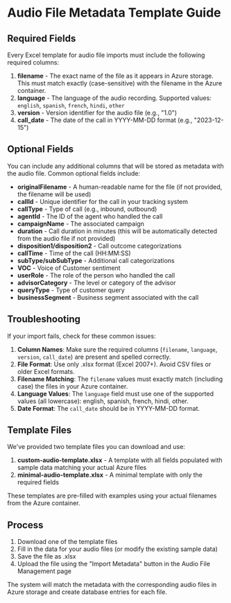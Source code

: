 # Audio File Metadata Template Guide

## Required Fields

Every Excel template for audio file imports must include the following required columns:

1. **filename** - The exact name of the file as it appears in Azure storage. This must match exactly (case-sensitive) with the filename in the Azure container.
2. **language** - The language of the audio recording. Supported values: `english`, `spanish`, `french`, `hindi`, `other`
3. **version** - Version identifier for the audio file (e.g., "1.0")
4. **call_date** - The date of the call in YYYY-MM-DD format (e.g., "2023-12-15")

## Optional Fields

You can include any additional columns that will be stored as metadata with the audio file. Common optional fields include:

- **originalFilename** - A human-readable name for the file (if not provided, the filename will be used)
- **callId** - Unique identifier for the call in your tracking system
- **callType** - Type of call (e.g., inbound, outbound)
- **agentId** - The ID of the agent who handled the call
- **campaignName** - The associated campaign
- **duration** - Call duration in minutes (this will be automatically detected from the audio file if not provided)
- **disposition1/disposition2** - Call outcome categorizations
- **callTime** - Time of the call (HH:MM:SS)
- **subType/subSubType** - Additional call categorizations
- **VOC** - Voice of Customer sentiment
- **userRole** - The role of the person who handled the call
- **advisorCategory** - The level or category of the advisor
- **queryType** - Type of customer query
- **businessSegment** - Business segment associated with the call

## Troubleshooting

If your import fails, check for these common issues:

1. **Column Names**: Make sure the required columns (`filename`, `language`, `version`, `call_date`) are present and spelled correctly.
2. **File Format**: Use only .xlsx format (Excel 2007+). Avoid CSV files or older Excel formats.
3. **Filename Matching**: The `filename` values must exactly match (including case) the files in your Azure container.
4. **Language Values**: The `language` field must use one of the supported values (all lowercase): english, spanish, french, hindi, other.
5. **Date Format**: The `call_date` should be in YYYY-MM-DD format.

## Template Files

We've provided two template files you can download and use:

1. **custom-audio-template.xlsx** - A template with all fields populated with sample data matching your actual Azure files
2. **minimal-audio-template.xlsx** - A minimal template with only the required fields

These templates are pre-filled with examples using your actual filenames from the Azure container.

## Process

1. Download one of the template files
2. Fill in the data for your audio files (or modify the existing sample data)
3. Save the file as .xlsx
4. Upload the file using the "Import Metadata" button in the Audio File Management page

The system will match the metadata with the corresponding audio files in Azure storage and create database entries for each file.